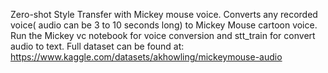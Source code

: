 Zero-shot Style Transfer with Mickey mouse voice. Converts any recorded voice( audio can be 3 to 10 seconds long) to Mickey Mouse cartoon voice.
Run the Mickey vc notebook for voice conversion and stt_train for convert audio to text.
Full dataset can be found at: https://www.kaggle.com/datasets/akhowling/mickeymouse-audio
